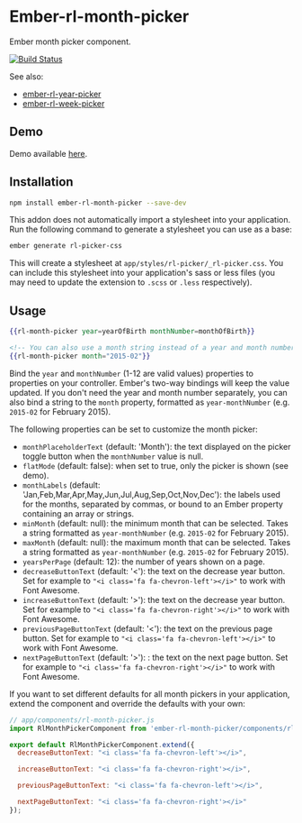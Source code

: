 # Ember-rl-month-picker

Ember month picker component.

[![Build Status](https://travis-ci.org/RSSchermer/ember-rl-month-picker.svg?branch=master)](https://travis-ci.org/RSSchermer/ember-rl-month-picker)

See also:

* [ember-rl-year-picker](https://github.com/RSSchermer/ember-rl-year-picker)
* [ember-rl-week-picker](https://github.com/RSSchermer/ember-rl-week-picker)

## Demo

Demo available [here](http://rsschermer.github.io/ember-rl-month-picker/).

## Installation

```bash
npm install ember-rl-month-picker --save-dev
```

This addon does not automatically import a stylesheet into your application. Run the following command to generate a
stylesheet you can use as a base:

```bash
ember generate rl-picker-css
```

This will create a stylesheet at `app/styles/rl-picker/_rl-picker.css`. You can include this stylesheet into your
application's sass or less files (you may need to update the extension to `.scss` or `.less` respectively).

## Usage

```handlebars
{{rl-month-picker year=yearOfBirth monthNumber=monthOfBirth}}

<!-- You can also use a month string instead of a year and month number -->
{{rl-month-picker month="2015-02"}}
```

Bind the `year` and `monthNumber` (1-12 are valid values) properties to properties on your controller. Ember's two-way
bindings will keep the value updated. If you don't need the year and month number separately, you can also bind a
string to the `month` property, formatted as `year-monthNumber` (e.g. `2015-02` for February 2015).

The following properties can be set to customize the month picker:

* `monthPlaceholderText` (default: 'Month'): the text displayed on the picker toggle button when the `monthNumber` value
  is null.
* `flatMode` (default: false): when set to true, only the picker is shown (see demo).
* `monthLabels` (default: 'Jan,Feb,Mar,Apr,May,Jun,Jul,Aug,Sep,Oct,Nov,Dec'): the labels used for the months, separated
  by commas, or bound to an Ember property containing an array or strings.
* `minMonth` (default: null): the minimum month that can be selected. Takes a string formatted as `year-monthNumber`
  (e.g. `2015-02` for February 2015).
* `maxMonth` (default: null): the maximum month that can be selected. Takes a string formatted as `year-monthNumber`
  (e.g. `2015-02` for February 2015).
* `yearsPerPage` (default: 12): the number of years shown on a page.
* `decreaseButtonText` (default: '<'): the text on the decrease year button. Set for example to
  `"<i class='fa fa-chevron-left'></i>"` to work with Font Awesome.
* `increaseButtonText` (default: '>'): the text on the decrease year button. Set for example to
  `"<i class='fa fa-chevron-right'></i>"` to work with Font Awesome.
* `previousPageButtonText` (default: '<'): the text on the previous page button. Set for example to
  `"<i class='fa fa-chevron-left'></i>"` to work with Font Awesome.
* `nextPageButtonText` (default: '>'): : the text on the next page button. Set for example to
  `"<i class='fa fa-chevron-right'></i>"` to work with Font Awesome.

If you want to set different defaults for all month pickers in your application, extend the component and override the
defaults with your own:

```javascript
// app/components/rl-month-picker.js
import RlMonthPickerComponent from 'ember-rl-month-picker/components/rl-month-picker';

export default RlMonthPickerComponent.extend({
  decreaseButtonText: "<i class='fa fa-chevron-left'></i>",

  increaseButtonText: "<i class='fa fa-chevron-right'></i>",

  previousPageButtonText: "<i class='fa fa-chevron-left'></i>",

  nextPageButtonText: "<i class='fa fa-chevron-right'></i>"
});
```
